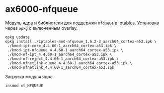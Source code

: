 # ax6000-nfqueue

Модуль ядра и библиотеки для поддержки `nfqueue` в iptables.
Установка через `opkg` с включенным overlay.

  ```
  opkg update
  opkg install ./iptables-mod-nfqueue_1.6.2-3_aarch64_cortex-a53.ipk \
   ./kmod-ipt-core_4.4.60-1_aarch64_cortex-a53.ipk \
   ./kmod-ipt-nfqueue_4.4.60-1_aarch64_cortex-a53.ipk \
   ./kmod-nf-ipt_4.4.60-1_aarch64_cortex-a53.ipk \
   ./kmod-nf-reject_4.4.60-1_aarch64_cortex-a53.ipk \
   ./kmod-nfnetlink-queue_4.4.60-1_aarch64_cortex-a53.ipk \
   ./kmod-nfnetlink_4.4.60-1_aarch64_cortex-a53.ipk
  ```

Загрузка модуля ядра
  ```
  insmod xt_NFQUEUE